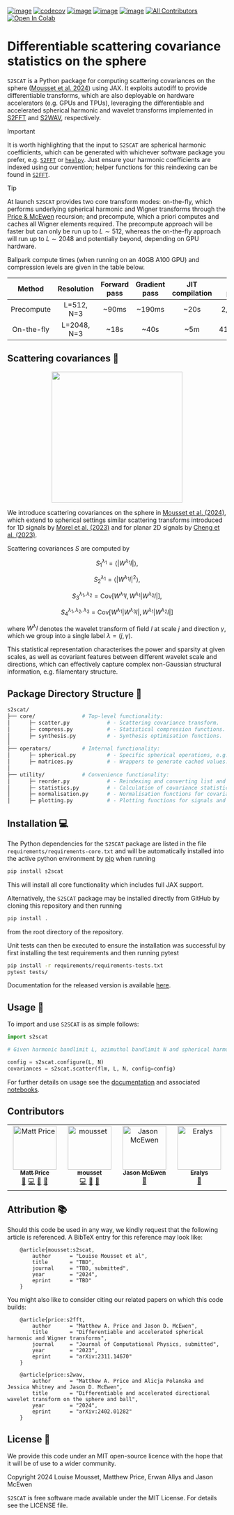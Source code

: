 [![image](https://github.com/astro-informatics/s2scat/actions/workflows/tests.yml/badge.svg?branch=main)](https://github.com/astro-informatics/s2scat/actions/workflows/tests.yml)
[![codecov](https://codecov.io/gh/astro-informatics/s2scat/graph/badge.svg?token=LTSRXQVHIA)](https://codecov.io/gh/astro-informatics/s2scat)
[![image](https://img.shields.io/badge/License-MIT-yellow.svg)](https://opensource.org/licenses/MIT)
[![image](https://badge.fury.io/py/s2scat.svg)](https://badge.fury.io/py/s2scat)
[![image](http://img.shields.io/badge/arXiv-xxxx.xxxxx-orange.svg?style=flat)](https://arxiv.org/abs/xxxx.xxxxx)
[![All Contributors](https://img.shields.io/github/all-contributors/astro-informatics/s2fft?color=ee8449&style=flat-square)](#contributors)
[![Open In Colab](https://colab.research.google.com/assets/colab-badge.svg)](https://colab.research.google.com/github/astro-informatics/s2scat/blob/main/notebooks/synthesis.ipynb)

# Differentiable scattering covariance statistics on the sphere

`S2SCAT` is a Python package for computing scattering covariances on the sphere ([Mousset et al. 2024](https://arxiv.org/abs/xxxx.xxxxx)) using JAX.  It exploits autodiff to provide differentiable transforms, which are also deployable on hardware accelerators (e.g. GPUs and TPUs), leveraging the differentiable and accelerated spherical harmonic and wavelet transforms implemented in [S2FFT](https://github.com/astro-informatics/s2fft) and [S2WAV](https://github.com/astro-informatics/s2wav), respectively. 

> [!IMPORTANT]
> It is worth highlighting that the input to `S2SCAT` are spherical harmonic coefficients, which can be generated with whichever software package you prefer, e.g. [`S2FFT`](https://github.com/astro-informatics/s2fft) or [`healpy`](https://healpy.readthedocs.io/en/latest/). Just ensure your harmonic coefficients are indexed using our convention; helper functions for this reindexing can be found in [`S2FFT`](https://github.com/astro-informatics/s2fft).

> [!TIP]
> At launch `S2SCAT` provides two core transform modes: on-the-fly, which performs underlying spherical harmonic and Wigner transforms through the [Price & McEwen](https://arxiv.org/abs/2311.14670) recursion; and precompute, which a priori computes and caches all Wigner elements required. The precompute approach will be faster but can only be run up to $L \sim 512$, whereas the on-the-fly approach will run up to $L \sim 2048$ and potentially beyond, depending on GPU hardware.

Ballpark compute times (when running on an 40GB A100 GPU) and compression levels are given in the table below. 

| Method | Resolution | Forward pass | Gradient pass | JIT compilation | Input params | Anisotropic  (compression) | Isotropic  (compression) |
|:----------------------------:|:--------------:|:------------:|:-------------:|:---------------:|:------------:|:--------------------------:|:------------------------:|
|           Precompute          |   L=512, N=3   |     ~90ms    |     ~190ms    |       ~20s      |   2,618,880  |     ~ 63,000  (97.594%)    |      ~504  (99.981%)     |
|          On-the-fly          |   L=2048, N=3  |     ~18s     |      ~40s     |       ~5m       |  41,932,800  |    ~ 123,750  (99.705%)    |     ~ 990  (99.998%)     |

## Scattering covariances :dna:

<p align="center">
  <img width="300" height="300" src="./docs/assets/synthesis.gif">
</p>

We introduce scattering covariances on the sphere in [Mousset et al. (2024)](https://arxiv.org/abs/xxxx.xxxxx), which extend to spherical settings similar scattering transforms introduced for 1D signals by [Morel et al. (2023)](https://arxiv.org/abs/2204.10177) and for planar 2D signals by [Cheng et al. (2023)](https://arxiv.org/abs/2306.17210). 

Scattering covariances $S$ are computed by

$$S_1^{\lambda_1} = \langle |W^{\lambda_1} I| \rangle,$$

$$S_2^{\lambda_1} = \langle|W^{\lambda_1} I|^2 \rangle,$$

$$S_3^{\lambda_1, \lambda_2} = \text{Cov} \left[  W^{\lambda_1}I, W^{\lambda_1}|W^{\lambda_2} I| \right],$$

$$S_4^{\lambda_1, \lambda_2, \lambda_3} = \text{Cov} \left[W^{\lambda_1}|W^{\lambda_3}I|, W^{\lambda_1}|W^{\lambda_2}I|\right]$$

where $W^{\lambda} I$ denotes the wavelet transform of field $I$ at scale $j$ and direction $\gamma$, which we group into a single label $\lambda=(j,\gamma)$. 

This statistical representation characterises the power and sparsity at given scales, as well as covariant features between different wavelet scale and directions, which can effectively capture complex non-Gaussian structural information, e.g. filamentary structure. 

## Package Directory Structure :art:

``` bash
s2scat/  
├── core/               # Top-level functionality:
│      ├─ scatter.py            # - Scattering covariance transform.
│      ├─ compress.py           # - Statistical compression functions.
│      ├─ synthesis.py          # - Synthesis optimisation functions. 
│    
├── operators/          # Internal functionality:
│      ├─ spherical.py          # - Specific spherical operations, e.g. batched SHTs.
│      ├─ matrices.py           # - Wrappers to generate cached values. 
│
├── utility/            # Convenience functionality:
│      ├─ reorder.py            # - Reindexing and converting list and arrays.
│      ├─ statistics.py         # - Calculation of covariance statistics. 
│      ├─ normalisation.py      # - Normalisation functions for covariance statistics. 
│      ├─ plotting.py           # - Plotting functions for signals and statistics.
```

## Installation :computer:

The Python dependencies for the `S2SCAT` package are listed in the file
`requirements/requirements-core.txt` and will be automatically installed
into the active python environment by [pip](https://pypi.org) when running

``` bash
pip install s2scat
```
This will install all core functionality which includes full JAX support.

Alternatively, the `S2SCAT` package may be installed directly from GitHub by cloning this 
repository and then running 

``` bash
pip install .        
```

from the root directory of the repository. 

Unit tests can then be executed to ensure the installation was successful by first installing the test requirements and then running pytest

``` bash
pip install -r requirements/requirements-tests.txt
pytest tests/  
```

Documentation for the released version is available [here](https://astro-informatics.github.io/s2scat/).

## Usage :rocket:

To import and use `S2SCAT` is as simple follows:

``` python
import s2scat

# Given harmonic bandlimit L, azimuthal bandlimit N and spherical harmonic coefficients flm

config = s2scat.configure(L, N)
covariances = s2scat.scatter(flm, L, N, config=config)
```

For further details on usage see the [documentation](https://astro-informatics.github.io/s2scat/) and associated [notebooks](https://astro-informatics.github.io/s2scat/notebooks/).

## Contributors

<!-- ALL-CONTRIBUTORS-LIST:START - Do not remove or modify this section -->
<!-- prettier-ignore-start -->
<!-- markdownlint-disable -->
<table>
  <tbody>
    <tr>
      <td align="center" valign="top" width="14.28%"><a href="https://cosmomatt.github.io"><img src="https://avatars.githubusercontent.com/u/32554533?v=4?s=100" width="100px;" alt="Matt Price"/><br /><sub><b>Matt Price</b></sub></a><br /><a href="#ideas-CosmoMatt" title="Ideas, Planning, & Feedback">🤔</a> <a href="#code-CosmoMatt" title="Code">💻</a> <a href="#design-CosmoMatt" title="Design">🎨</a> <a href="#doc-CosmoMatt" title="Documentation">📖</a></td>
      <td align="center" valign="top" width="14.28%"><a href="https://github.com/mousset"><img src="https://avatars.githubusercontent.com/u/37935237?v=4?s=100" width="100px;" alt="mousset"/><br /><sub><b>mousset</b></sub></a><br /><a href="#code-mousset" title="Code">💻</a> <a href="#design-mousset" title="Design">🎨</a> <a href="#ideas-mousset" title="Ideas, Planning, & Feedback">🤔</a></td>
      <td align="center" valign="top" width="14.28%"><a href="http://www.jasonmcewen.org"><img src="https://avatars.githubusercontent.com/u/3181701?v=4?s=100" width="100px;" alt="Jason McEwen "/><br /><sub><b>Jason McEwen </b></sub></a><br /><a href="#ideas-jasonmcewen" title="Ideas, Planning, & Feedback">🤔</a></td>
      <td align="center" valign="top" width="14.28%"><a href="https://github.com/Eralys"><img src="https://avatars.githubusercontent.com/u/47173968?v=4?s=100" width="100px;" alt="Eralys"/><br /><sub><b>Eralys</b></sub></a><br /><a href="#ideas-Eralys" title="Ideas, Planning, & Feedback">🤔</a></td>
    </tr>
  </tbody>
</table>

<!-- markdownlint-restore -->
<!-- prettier-ignore-end -->

<!-- ALL-CONTRIBUTORS-LIST:END -->


## Attribution :books: 

Should this code be used in any way, we kindly request that the following article is
referenced. A BibTeX entry for this reference may look like:

```
    @article{mousset:s2scat, 
        author      = "Louise Mousset et al",
        title       = "TBD",
        journal     = "TBD, submitted",
        year        = "2024",
        eprint      = "TBD"        
    }
```

You might also like to consider citing our related papers on which this
code builds:

```
    @article{price:s2fft, 
        author      = "Matthew A. Price and Jason D. McEwen",
        title       = "Differentiable and accelerated spherical harmonic and Wigner transforms",
        journal     = "Journal of Computational Physics, submitted",
        year        = "2023",
        eprint      = "arXiv:2311.14670"        
    }
```
```
    @article{price:s2wav, 
        author      = "Matthew A. Price and Alicja Polanska and Jessica Whitney and Jason D. McEwen",
        title       = "Differentiable and accelerated directional wavelet transform on the sphere and ball",
        year        = "2024",
        eprint      = "arXiv:2402.01282"
    }
```

## License :memo:

We provide this code under an MIT open-source licence with the hope that
it will be of use to a wider community.

Copyright 2024 Louise Mousset, Matthew Price, Erwan Allys and Jason McEwen

`S2SCAT` is free software made available under the MIT License. For
details see the LICENSE file.
